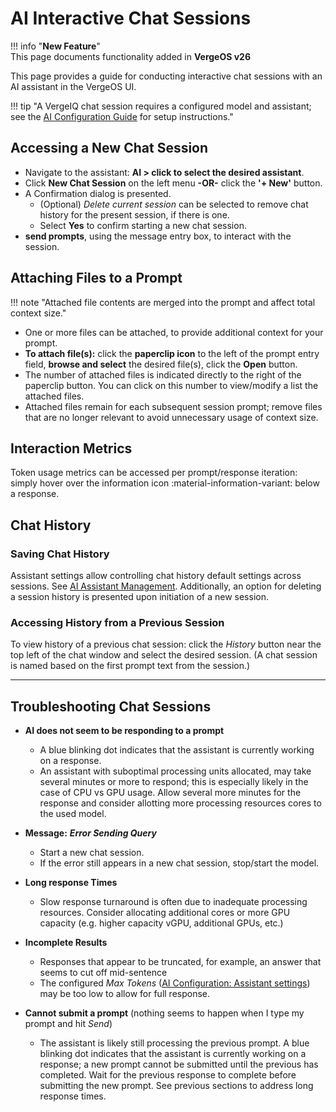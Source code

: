 # AI Interactive Chat Sessions

!!! info "**New Feature**"  
    This page documents functionality added in **VergeOS v26**

This page provides a guide for conducting interactive chat sessions with an AI assistant in the VergeOS UI.

!!! tip "A VergeIQ chat session requires a configured model and assistant; see the [AI Configuration Guide](/product-guide/ai/ai-configuration) for setup instructions."

## Accessing a New Chat Session

* Navigate to the assistant: **AI > click to select the desired assistant**.
* Click **New Chat Session** on the left menu **-OR-** click the  **'+ New'** button. 
* A Confirmation dialog is presented. 
    * (Optional) *Delete current session* can be selected to remove chat history for the present session, if there is one.
    * Select **Yes** to confirm starting a new chat session. 
* **send prompts**, using the message entry box, to interact with the session.

## Attaching Files to a Prompt

!!! note "Attached file contents are merged into the prompt and affect total context size."

* One or more files can be attached, to provide additional context for your prompt. 
* **To attach file(s):** click the **paperclip icon** to the left of the prompt entry field, **browse and select** the desired file(s), click the **Open** button. 
* The number of attached files is indicated directly to the right of the paperclip button. You can click on this number to view/modify a list the attached files.
* Attached files remain for each subsequent session prompt; remove files that are no longer relevant to avoid unnecessary usage of context size. 


## Interaction Metrics

Token usage metrics can be accessed per prompt/response iteration: simply hover over the information icon :material-information-variant: below a response. 


## Chat History

### Saving Chat History

Assistant settings allow controlling chat history default settings across sessions. See [AI Assistant Management](/product-guide/ai/ai-configuration/ai-assistant-management).  Additionally, an option for deleting a session history is presented upon initiation of a new session. 

 

### Accessing History from a Previous Session

To view history of a previous chat session: click the *History* button near the top left of the chat window and select the desired session.  (A chat session is named based on the first prompt text from the session.)

---

## Troubleshooting Chat Sessions

* **AI does not seem to be responding to a prompt**
    - A blue blinking dot indicates that the assistant is currently working on a response. 
    - An assistant with suboptimal processing units allocated, may take several minutes or more to respond; this is especially likely in the case of CPU vs GPU usage.  Allow several more minutes for the response and consider allotting more processing resources cores to the used model.  
    
* **Message:** ***Error Sending Query***
    - Start a new chat session.
    - If the error still appears in a new chat session, stop/start the model.

* **Long response Times**
    - Slow response turnaround is often due to inadequate processing resources. Consider allocating additional cores or more GPU capacity (e.g. higher capacity vGPU, additional GPUs, etc.)

* **Incomplete Results**
    - Responses that appear to be truncated, for example, an answer that seems to cut off mid-sentence
    - The configured *Max Tokens* ([AI Configuration: Assistant settings](/product-guide/ai/ai-configuration)) may be too low to allow for full response.  

* **Cannot submit a prompt** (nothing seems to happen when I type my prompt and hit *Send*)
    - The assistant is likely still processing the previous prompt. A blue blinking dot indicates that the assistant is currently working on a response; a new prompt cannot be submitted until the previous has completed. Wait for the previous response to complete before submitting the new prompt.  See previous sections to address long response times.  

